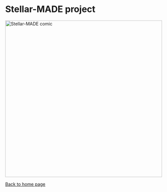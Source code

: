# Stellar-MADE project

<img src="https://nicolascuello.github.io/Stellar-MADE/images/comics_IT/comics_it003.jpeg" alt="Stellar-MADE comic" width="500"/>

[Back to home page](https://nicolascuello.github.io/Stellar-MADE/)
